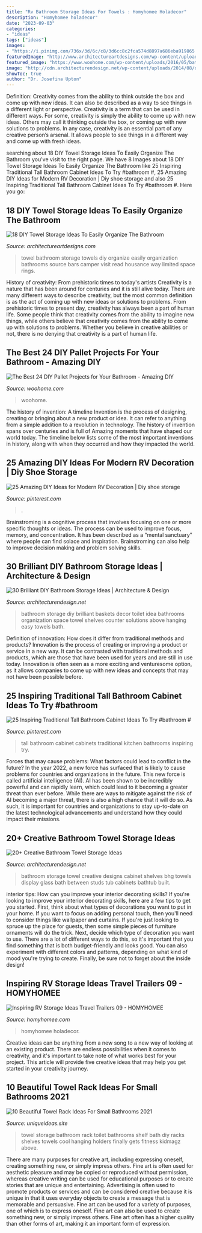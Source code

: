 ```yaml
---
title: "Rv Bathroom Storage Ideas For Towels : Homyhomee Holadecor"
description: "Homyhomee holadecor"
date: "2023-09-03"
categories:
- "ideas"
tags: ["ideas"]
images:
- "https://i.pinimg.com/736x/3d/6c/c8/3d6cc8c2fca574d8897a686eba919865.jpg"
featuredImage: "http://www.architectureartdesigns.com/wp-content/uploads/2017/05/16-13.jpg"
featured_image: "https://www.woohome.com/wp-content/uploads/2016/05/bathroom-pallet-projects-woohome-19.jpg"
image: "http://cdn.architecturendesign.net/wp-content/uploads/2014/08/diy-bathroom-storage-ideas-2.jpg"
ShowToc: true
author: "Dr. Josefina Upton"
---
```



Definition: Creativity comes from the ability to think outside the box and come up with new ideas. It can also be described as a way to see things in a different light or perspective.
Creativity is a term that can be used in different ways. For some, creativity is simply the ability to come up with new ideas. Others may call it thinking outside the box, or coming up with new solutions to problems. In any case, creativity is an essential part of any creative person’s arsenal. It allows people to see things in a different way and come up with fresh ideas.

	

		
searching about 18 DIY Towel Storage Ideas To Easily Organize The Bathroom you've visit to the right page. We have 8 Images about 18 DIY Towel Storage Ideas To Easily Organize The Bathroom like 25 Inspiring Traditional Tall Bathroom Cabinet Ideas To Try #bathroom #, 25 Amazing DIY Ideas for Modern RV Decoration | Diy shoe storage and also 25 Inspiring Traditional Tall Bathroom Cabinet Ideas To Try #bathroom #. Here you go:
		
    
## 18 DIY Towel Storage Ideas To Easily Organize The Bathroom

<img loading=lazy src="http://www.architectureartdesigns.com/wp-content/uploads/2017/05/16-13.jpg" onerror="this.onerror=null;this.src='https://tse4.mm.bing.net/th?id=OIP.aUFc1Dbck1iSF8XzUaCuFwHaHa&amp;pid=15.1';" alt="18 DIY Towel Storage Ideas To Easily Organize The Bathroom">

_Source: architectureartdesigns.com_

>towel bathroom storage towels diy organize easily organization bathrooms source bars camper visit read housance way limited space rings. 

	

History of creativity: From prehistoric times to today's artists
Creativity is a nature that has been around for centuries and it is still alive today. There are many different ways to describe creativity, but the most common definition is as the act of coming up with new ideas or solutions to problems. From prehistoric times to present day, creativity has always been a part of human life. Some people think that creativity comes from the ability to imagine new things, while others believe that creativity comes from the ability to come up with solutions to problems. Whether you believe in creative abilities or not, there is no denying that creativity is a part of human life.

    
## The Best 24 DIY Pallet Projects For Your Bathroom - Amazing DIY

<img loading=lazy src="https://www.woohome.com/wp-content/uploads/2016/05/bathroom-pallet-projects-woohome-19.jpg" onerror="this.onerror=null;this.src='https://tse1.mm.bing.net/th?id=OIP.ayITAhFK5Lpj8BDt70r07QHaLh&amp;pid=15.1';" alt="The Best 24 DIY Pallet Projects for Your Bathroom - Amazing DIY">

_Source: woohome.com_

>woohome. 

	

The history of invention: A timeline
Invention is the process of designing, creating or bringing about a new product or idea. It can refer to anything from a simple addition to a revolution in technology. The history of invention spans over centuries and is full of Amazing moments that have shaped our world today. 
The timeline below lists some of the most important inventions in history, along with when they occurred and how they impacted the world.

    
## 25 Amazing DIY Ideas For Modern RV Decoration | Diy Shoe Storage

<img loading=lazy src="https://i.pinimg.com/736x/3d/6c/c8/3d6cc8c2fca574d8897a686eba919865.jpg" onerror="this.onerror=null;this.src='https://tse2.mm.bing.net/th?id=OIP.jFXbwu5t1zNQaoKXWJ7aDwHaKy&amp;pid=15.1';" alt="25 Amazing DIY Ideas for Modern RV Decoration | Diy shoe storage">

_Source: pinterest.com_

>. 

	

Brainstroming is a cognitive process that involves focusing on one or more specific thoughts or ideas. The process can be used to improve focus, memory, and concentration. It has been described as a “mental sanctuary” where people can find solace and inspiration. Brainstroming can also help to improve decision making and problem solving skills.

    
## 30 Brilliant DIY Bathroom Storage Ideas | Architecture &amp; Design

<img loading=lazy src="http://cdn.architecturendesign.net/wp-content/uploads/2014/08/diy-bathroom-storage-ideas-2.jpg" onerror="this.onerror=null;this.src='https://tse4.mm.bing.net/th?id=OIP.Q2RNy6xFFL_dVzWrGpe9MAHaLH&amp;pid=15.1';" alt="30 Brilliant DIY Bathroom Storage Ideas | Architecture &amp; Design">

_Source: architecturendesign.net_

>bathroom storage diy brilliant baskets decor toilet idea bathrooms organization space towel shelves counter solutions above hanging easy towels bath. 

	

Definition of innovation: How does it differ from traditional methods and products?
Innovation is the process of creating or improving a product or service in a new way. It can be contrasted with traditional methods and products, which are those that have been used for years and are still in use today. Innovation is often seen as a more exciting and venturesome option, as it allows companies to come up with new ideas and concepts that may not have been possible before.

    
## 25 Inspiring Traditional Tall Bathroom Cabinet Ideas To Try #bathroom #

<img loading=lazy src="https://i.pinimg.com/736x/90/a2/c7/90a2c7d3dc2a28d707afaccddf68c82b.jpg" onerror="this.onerror=null;this.src='https://tse3.mm.bing.net/th?id=OIP.05p4MJGYuMezhp24Jeq0sgHaJ3&amp;pid=15.1';" alt="25 Inspiring Traditional Tall Bathroom Cabinet Ideas To Try #bathroom #">

_Source: pinterest.com_

>tall bathroom cabinet cabinets traditional kitchen bathrooms inspiring try. 

	

Forces that may cause problems: What factors could lead to conflict in the future?
In the year 2022, a new force has surfaced that is likely to cause problems for countries and organizations in the future. This new force is called artificial intelligence (AI). AI has been shown to be incredibly powerful and can rapidly learn, which could lead to it becoming a greater threat than ever before. While there are ways to mitigate against the risk of AI becoming a major threat, there is also a high chance that it will do so. As such, it is important for countries and organizations to stay up-to-date on the latest technological advancements and understand how they could impact their missions.

    
## 20+ Creative Bathroom Towel Storage Ideas

<img loading=lazy src="http://cdn.architecturendesign.net/wp-content/uploads/2015/09/AD-Creative-Bathroom-Towel-Storage-Ideas-10.jpg" onerror="this.onerror=null;this.src='https://tse4.mm.bing.net/th?id=OIP.yJiDIBClzSJpCk8MWJUfhwHaJ4&amp;pid=15.1';" alt="20+ Creative Bathroom Towel Storage Ideas">

_Source: architecturendesign.net_

>bathroom storage towel creative designs cabinet shelves bhg towels display glass bath between studs tub cabinets bathtub built. 

	

interior tips: How can you improve your interior decorating skills?
If you're looking to improve your interior decorating skills, here are a few tips to get you started. First, think about what types of decorations you want to put in your home. If you want to focus on adding personal touch, then you'll need to consider things like wallpaper and curtains. If you're just looking to spruce up the place for guests, then some simple pieces of furniture ornaments will do the trick.
Next, decide which type of decoration you want to use. There are a lot of different ways to do this, so it's important that you find something that is both budget-friendly and looks good. You can also experiment with different colors and patterns, depending on what kind of mood you're trying to create. Finally, be sure not to forget about the inside design!

    
## Inspiring RV Storage Ideas Travel Trailers 09 - HOMYHOMEE

<img loading=lazy src="https://i0.wp.com/homyhomee.com/wp-content/uploads/2020/03/Inspiring-RV-Storage-Ideas-Travel-Trailers-09.jpg?fit=1024%2C1801&amp;ssl=1" onerror="this.onerror=null;this.src='https://tse1.mm.bing.net/th?id=OIP.DYB-HdR6XrLqtQghqzRfQQHaNB&amp;pid=15.1';" alt="Inspiring RV Storage Ideas Travel Trailers 09 - HOMYHOMEE">

_Source: homyhomee.com_

>homyhomee holadecor. 

	

Creative ideas can be anything from a new song to a new way of looking at an existing product. There are endless possibilities when it comes to creativity, and it's important to take note of what works best for your project. This article will provide five creative ideas that may help you get started in your creativity journey.

    
## 10 Beautiful Towel Rack Ideas For Small Bathrooms 2021

<img loading=lazy src="https://www.uniqueideas.site/wp-content/uploads/best-of-towel-rack-ideas-for-bathroom-small-cool-racks-fitness-room.jpg" onerror="this.onerror=null;this.src='https://tse3.mm.bing.net/th?id=OIP.v-zVkeDEHOJ7sL7I_xlKZAHaJ4&amp;pid=15.1';" alt="10 Beautiful Towel Rack Ideas For Small Bathrooms 2021">

_Source: uniqueideas.site_

>towel storage bathroom rack toilet bathrooms shelf bath diy racks shelves towels cool hanging holders finally gets fitness kidmagz above. 

	

There are many purposes for creative art, including expressing oneself, creating something new, or simply impress others. Fine art is often used for aesthetic pleasure and may be copied or reproduced without permission, whereas creative writing can be used for educational purposes or to create stories that are unique and entertaining. Advertising is often used to promote products or services and can be considered creative because it is unique in that it uses everyday objects to create a message that is memorable and persuasive.
Fine art can be used for a variety of purposes, one of which is to express oneself. Fine art can also be used to create something new, or simply impress others. Fine art often has a higher quality than other forms of art, making it an important form of expression.

